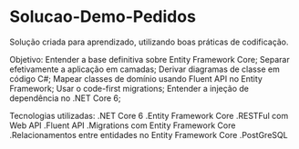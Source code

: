# Solucao-Demo-Pedidos

Solução criada para aprendizado, utilizando boas práticas de codificação.

Objetivo:
  Entender a base definitiva sobre Entity Framework Core;
  Separar efetivamente a aplicação em camadas;
  Derivar diagramas de classe em código C#;
  Mapear classes de domínio usando Fluent API no Entity Framework;
  Usar o code-first migrations;
  Entender a injeção de dependência no .NET Core 6;
  
Tecnologias utilizadas:
.NET Core 6
.Entity Framework Core
.RESTFul com Web API
.Fluent API
.Migrations com Entity Framework Core
.Relacionamentos entre entidades no Entity Framework Core
.PostGreSQL
